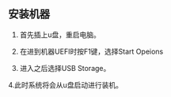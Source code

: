 ## 安装机器

1. 首先插上u盘，重启电脑。

2. 在进到机器UEFI时按F1键，选择Start Opeions

3. 进入之后选择USB Storage。

4.此时系统将会从u盘启动进行装机。